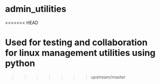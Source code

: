 admin_utilities
===============
<<<<<<< HEAD

Used for testing and collaboration for linux management utilities using python
=======
>>>>>>> upstream/master
